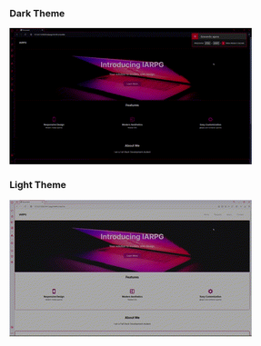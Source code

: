 <p style="display: flex; flex-direction: rows">
  <h3>
  Dark Theme
  </h3>
  <img src="themeGifs/darkTheme.gif">
  <h3>
    Light Theme
  </h3>
  <img src="themeGifs/lightTheme.gif">
</p>

